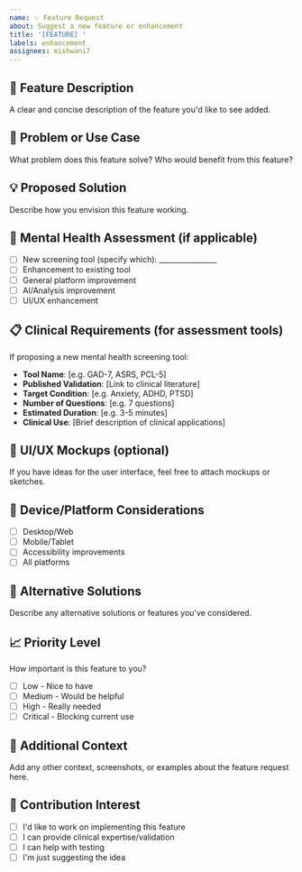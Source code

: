 ```yaml
---
name: ✨ Feature Request
about: Suggest a new feature or enhancement
title: '[FEATURE] '
labels: enhancement
assignees: mishwani7
---
```


## 🚀 Feature Description
A clear and concise description of the feature you'd like to see added.

## 🎯 Problem or Use Case
What problem does this feature solve? Who would benefit from this feature?

## 💡 Proposed Solution
Describe how you envision this feature working.

## 🧠 Mental Health Assessment (if applicable)
- [ ] New screening tool (specify which): ________________
- [ ] Enhancement to existing tool
- [ ] General platform improvement
- [ ] AI/Analysis improvement
- [ ] UI/UX enhancement

## 📋 Clinical Requirements (for assessment tools)
If proposing a new mental health screening tool:

- **Tool Name**: [e.g. GAD-7, ASRS, PCL-5]
- **Published Validation**: [Link to clinical literature]
- **Target Condition**: [e.g. Anxiety, ADHD, PTSD]
- **Number of Questions**: [e.g. 7 questions]
- **Estimated Duration**: [e.g. 3-5 minutes]
- **Clinical Use**: [Brief description of clinical applications]

## 🎨 UI/UX Mockups (optional)
If you have ideas for the user interface, feel free to attach mockups or sketches.

## 📱 Device/Platform Considerations
- [ ] Desktop/Web
- [ ] Mobile/Tablet
- [ ] Accessibility improvements
- [ ] All platforms

## 🔄 Alternative Solutions
Describe any alternative solutions or features you've considered.

## 📈 Priority Level
How important is this feature to you?
- [ ] Low - Nice to have
- [ ] Medium - Would be helpful
- [ ] High - Really needed
- [ ] Critical - Blocking current use

## 📄 Additional Context
Add any other context, screenshots, or examples about the feature request here.

## 🤝 Contribution Interest
- [ ] I'd like to work on implementing this feature
- [ ] I can provide clinical expertise/validation
- [ ] I can help with testing
- [ ] I'm just suggesting the idea
